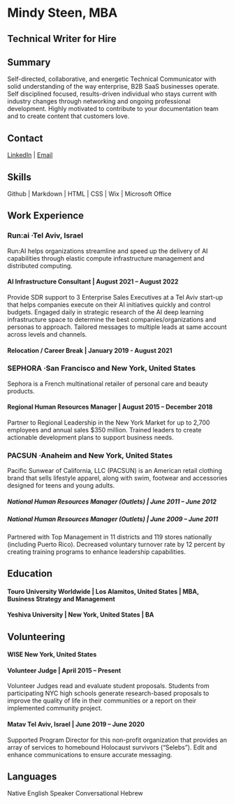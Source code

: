 # Mindy Steen, MBA #
## Technical Writer  for Hire ##
## Summary ##
Self-directed, collaborative, and energetic Technical Communicator with solid understanding of the way enterprise, B2B SaaS businesses operate. Self disciplined focused, results-driven individual who stays current with industry changes through networking and ongoing professional development. Highly motivated to contribute to your documentation team and to create content that customers love. 

## Contact ##
[LinkedIn](https://www.linkedin.com/in/mindysteen360/) | [Email](mindys360@gmail.com)

## Skills ##
Github | Markdown | HTML | CSS | Wix | Microsoft Office 


## Work Experience ##
### Run:ai ·Tel Aviv, Israel ###
Run:AI helps organizations streamline and speed up the delivery of AI capabilities through elastic compute infrastructure management and distributed computing.
#### AI Infrastructure Consultant | August 2021 &ndash; August 2022 ####
Provide SDR support to 3 Enterprise Sales Executives at a Tel Aviv start-up that helps companies execute on their AI initiatives quickly and control budgets. Engaged daily in strategic research of the AI deep learning infrastructure space to determine the best companies/organizations and personas to approach. Tailored messages to multiple leads at same account across levels and channels.

#### Relocation / Career Break | January 2019 - August 2021 ####

### SEPHORA ·San Francisco and New York, United States ###
Sephora is a French multinational retailer of personal care and beauty products.

#### Regional Human Resources Manager | August 2015 &ndash; December 2018 ####
Partner to Regional Leadership in the New York Market for up to 2,700 employees and annual sales $350 million. Trained leaders to create actionable development plans to support business needs.

### PACSUN ·Anaheim and New York, United States ###
Pacific Sunwear of California, LLC (PACSUN) is an American retail clothing brand that sells lifestyle apparel, along with swim, footwear and accessories designed for teens and young adults. 

##### National Human Resources Manager (Outlets) | June 2011 &ndash;  June 2012 #####
##### National Human Resources Manager (Outlets) | June 2009 &ndash;  June 2011 #####
Partnered with Top Management in 11 districts and 119 stores nationally (including Puerto Rico). Decreased voluntary turnover rate by 12 percent by creating training programs to enhance leadership capabilities.

## Education ##

#### Touro University Worldwide | Los Alamitos, United States | MBA, Business Strategy and Management ####

#### Yeshiva University | New York, United States | BA ####

## Volunteering ##

#### WISE New York, United States ####

#### Volunteer Judge | April 2015 &ndash; Present ####

Volunteer Judges read and evaluate student proposals. Students from participating NYC high schools generate research-based proposals to improve the quality of life in their communities or a report on their implemented community project. 

#### Matav Tel Aviv, Israel | June 2019 &ndash;  June 2020
Supported Program Director for this non-profit organization that provides an array of services to homebound Holocaust survivors (“Selebs”). Edit and enhance communications to ensure accurate messaging.

## Languages ##
Native English Speaker
Conversational Hebrew

